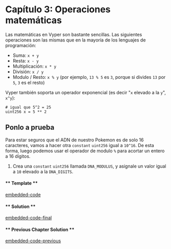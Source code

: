 <!-- Add translation for the following page: https://learn.vyperlang.org/#/1/math_operations
Do NOT change the code below. The below code runs the code editor -->

# Capítulo 3: Operaciones matemáticas

Las matemáticas en Vyper son bastante sencillas. Las siguientes operaciones son las mismas que en la mayoría de los lenguajes de programación:

- Suma: `x + y`
- Resta: `x - y`
- Multiplicación: `x * y`
- División: `x / y`
- Modulo / Resto: `x % y` (por ejemplo, `13 % 5` es `3`, porque si divides `13` por `5`, `3` es el resto)

Vyper también soporta un operador exponencial (es decir "`x` elevado a la `y`", `x^y`):

```vyper
# igual que 5^2 = 25
uint256 x = 5 ** 2
```

## Ponlo a prueba

Para estar seguros que el ADN de nuestro Pokemon es de solo 16 caracteres, vamos a hacer otra `constant` `uint256` igual a `10^16`. De esta forma, luego podemos usar el operador de modulo `%` para acortar un entero a 16 dígitos.

1. Crea una `constant` `uint256` llamada `DNA_MODULUS`, y asignale un valor igual a `10` elevado a la `DNA_DIGITS`.

<!-- tabs:start -->

#### ** Template **

[embedded-code](../../assets/1/1.3-template-code.vy ':include :type=code embed-template')

#### ** Solution **

[embedded-code-final](../../assets/1/1.3-finished-code.vy ':include :type=code embed-final')

#### ** Previous Chapter Solution **

[embedded-code-previous](../../assets/1/1.2-finished-code.vy ':include :type=code embed-previous')

<!-- tabs:end -->
